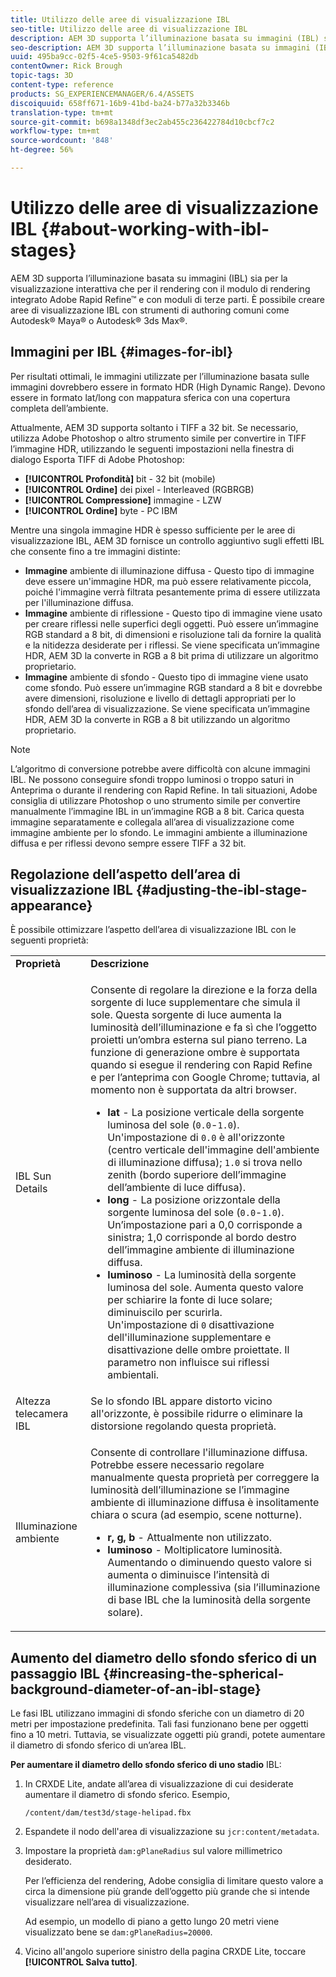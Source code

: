 ```yaml
---
title: Utilizzo delle aree di visualizzazione IBL
seo-title: Utilizzo delle aree di visualizzazione IBL
description: AEM 3D supporta l’illuminazione basata su immagini (IBL) sia per la visualizzazione interattiva che per il rendering con il modulo di rendering integrato Adobe Rapid Refine™ e con moduli di terze parti.
seo-description: AEM 3D supporta l’illuminazione basata su immagini (IBL) sia per la visualizzazione interattiva che per il rendering con il modulo di rendering integrato Adobe Rapid Refine™ e con moduli di terze parti.
uuid: 495ba9cc-02f5-4ce5-9503-9f61ca5482db
contentOwner: Rick Brough
topic-tags: 3D
content-type: reference
products: SG_EXPERIENCEMANAGER/6.4/ASSETS
discoiquuid: 658ff671-16b9-41bd-ba24-b77a32b3346b
translation-type: tm+mt
source-git-commit: b698a1348df3ec2ab455c236422784d10cbcf7c2
workflow-type: tm+mt
source-wordcount: '848'
ht-degree: 56%

---
```



# Utilizzo delle aree di visualizzazione IBL {#about-working-with-ibl-stages}

AEM 3D supporta l’illuminazione basata su immagini (IBL) sia per la visualizzazione interattiva che per il rendering con il modulo di rendering integrato Adobe Rapid Refine™ e con moduli di terze parti. È possibile creare aree di visualizzazione IBL con strumenti di authoring comuni come Autodesk® Maya® o Autodesk® 3ds Max®.

## Immagini per IBL {#images-for-ibl}

Per risultati ottimali, le immagini utilizzate per l’illuminazione basata sulle immagini dovrebbero essere in formato HDR (High Dynamic Range). Devono essere in formato lat/long con mappatura sferica con una copertura completa dell’ambiente.

Attualmente, AEM 3D supporta soltanto i TIFF a 32 bit. Se necessario, utilizza Adobe Photoshop o altro strumento simile per convertire in TIFF l’immagine HDR, utilizzando le seguenti impostazioni nella finestra di dialogo Esporta TIFF di Adobe Photoshop:

* **[!UICONTROL Profondità]**  bit - 32 bit (mobile)
* **[!UICONTROL Ordine]**  dei pixel - Interleaved (RGBRGB)
* **[!UICONTROL Compressione]**  immagine - LZW
* **[!UICONTROL Ordine]**  byte - PC IBM

Mentre una singola immagine HDR è spesso sufficiente per le aree di visualizzazione IBL, AEM 3D fornisce un controllo aggiuntivo sugli effetti IBL che consente fino a tre immagini distinte:

* **Immagine**  ambiente di illuminazione diffusa - Questo tipo di immagine deve essere un&#39;immagine HDR, ma può essere relativamente piccola, poiché l&#39;immagine verrà filtrata pesantemente prima di essere utilizzata per l&#39;illuminazione diffusa.
* **Immagine**  ambiente di riflessione - Questo tipo di immagine viene usato per creare riflessi nelle superfici degli oggetti. Può essere un’immagine RGB standard a 8 bit, di dimensioni e risoluzione tali da fornire la qualità e la nitidezza desiderate per i riflessi. Se viene specificata un’immagine HDR, AEM 3D la converte in RGB a 8 bit prima di utilizzare un algoritmo proprietario.
* **Immagine**  ambiente di sfondo - Questo tipo di immagine viene usato come sfondo. Può essere un’immagine RGB standard a 8 bit e dovrebbe avere dimensioni, risoluzione e livello di dettagli appropriati per lo sfondo dell’area di visualizzazione. Se viene specificata un’immagine HDR, AEM 3D la converte in RGB a 8 bit utilizzando un algoritmo proprietario.

>[!NOTE]
>
>L’algoritmo di conversione potrebbe avere difficoltà con alcune immagini IBL. Ne possono conseguire sfondi troppo luminosi o troppo saturi in Anteprima o durante il rendering con Rapid Refine. In tali situazioni, Adobe consiglia di utilizzare Photoshop o uno strumento simile per convertire manualmente l’immagine IBL in un’immagine RGB a 8 bit. Carica questa immagine separatamente e collegala all’area di visualizzazione come immagine ambiente per lo sfondo. Le immagini ambiente a illuminazione diffusa e per riflessi devono sempre essere TIFF a 32 bit.

## Regolazione dell’aspetto dell’area di visualizzazione IBL {#adjusting-the-ibl-stage-appearance}

È possibile ottimizzare l’aspetto dell’area di visualizzazione IBL con le seguenti proprietà:

<table> 
 <tbody> 
  <tr> 
   <td><strong>Proprietà</strong><br /> </td> 
   <td><strong>Descrizione</strong></td> 
  </tr> 
  <tr> 
   <td>IBL Sun Details</td> 
   <td><p>Consente di regolare la direzione e la forza della sorgente di luce supplementare che simula il sole. <span class="diff-html-added">Questa sorgente di luce aumenta la luminosità dell’illuminazione e fa sì che l’oggetto proietti un’ombra esterna sul piano terreno. La funzione di generazione ombre è supportata quando si esegue il rendering con Rapid Refine e per l’anteprima con Google Chrome; tuttavia, al momento non è supportata da altri browser.</span></p> 
    <ul> 
     <li><strong>lat</strong>  - La posizione verticale della sorgente luminosa del sole (<code>0.0</code>-<code>1.0</code>).<br /> Un'impostazione di  <code>0.0</code> è all'orizzonte (centro verticale dell'immagine dell'ambiente di illuminazione diffusa);  <code>1.0</code> si trova nello zenith (bordo superiore dell’immagine dell’ambiente di luce diffusa).</li> 
     <li><strong>long</strong> - La posizione orizzontale della sorgente luminosa del sole (<code>0.0</code>-<code>1.0</code>).<br /> Un’impostazione pari a 0,0 corrisponde a sinistra; 1,0 corrisponde al bordo destro dell’immagine ambiente di illuminazione diffusa.<br /> </li> 
     <li><strong>luminoso</strong>  - La luminosità della sorgente luminosa del sole. Aumenta questo valore per schiarire la fonte di luce solare; diminuiscilo per scurirla. <br /> Un'impostazione di  <code>0</code> disattivazione dell'illuminazione supplementare e disattivazione delle ombre proiettate. Il parametro non influisce sui riflessi ambientali.<br /> </li> 
    </ul> </td> 
  </tr> 
  <tr> 
   <td>Altezza telecamera IBL</td> 
   <td>Se lo sfondo IBL appare distorto vicino all'orizzonte, è possibile ridurre o eliminare la distorsione regolando questa proprietà. <br /> </td> 
  </tr> 
  <tr> 
   <td>Illuminazione ambiente</td> 
   <td><p><span class="diff-html-added">Consente di controllare l'illuminazione diffusa. Potrebbe essere necessario regolare manualmente questa proprietà per correggere la luminosità dell’illuminazione se l’immagine ambiente di illuminazione diffusa è insolitamente chiara o scura (ad esempio, scene notturne).</span></p> 
    <ul> 
     <li><strong>r, g, b</strong> - Attualmente non utilizzato.</li> 
     <li><strong>luminoso</strong> - Moltiplicatore  <span class="diff-html-added">luminosità. Aumentando o diminuendo questo valore si aumenta o diminuisce l’intensità di illuminazione complessiva (sia l’illuminazione di base IBL che la luminosità della sorgente solare).</span></li> 
    </ul> </td> 
  </tr> 
 </tbody> 
</table>

## Aumento del diametro dello sfondo sferico di un passaggio IBL {#increasing-the-spherical-background-diameter-of-an-ibl-stage}

Le fasi IBL utilizzano immagini di sfondo sferiche con un diametro di 20 metri per impostazione predefinita. Tali fasi funzionano bene per oggetti fino a 10 metri. Tuttavia, se visualizzate oggetti più grandi, potete aumentare il diametro di sfondo sferico di un’area IBL.

**Per aumentare il diametro dello sfondo sferico di uno stadio** IBL:

1. In CRXDE Lite, andate all’area di visualizzazione di cui desiderate aumentare il diametro di sfondo sferico. Esempio,

   `/content/dam/test3d/stage-helipad.fbx`

1. Espandete il nodo dell&#39;area di visualizzazione su `jcr:content/metadata`.
1. Impostare la proprietà `dam:gPlaneRadius` sul valore millimetrico desiderato.

   Per l’efficienza del rendering,  Adobe consiglia di limitare questo valore a circa la dimensione più grande dell’oggetto più grande che si intende visualizzare nell’area di visualizzazione.

   Ad esempio, un modello di piano a getto lungo 20 metri viene visualizzato bene se `dam:gPlaneRadius=20000`.

1. Vicino all&#39;angolo superiore sinistro della pagina CRXDE Lite, toccare **[!UICONTROL Salva tutto]**.

